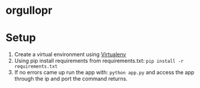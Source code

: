 orgullopr
=========

# Setup
1. Create a virtual environment using [Virtualenv](http://www.virtualenv.org/en/latest/virtualenv.html)
2. Using pip install requirements from requirements.txt: ```pip install -r requirements.txt```
3. If no errors came up run the app with: ```python app.py``` and access the app through the ip and port the command returns.